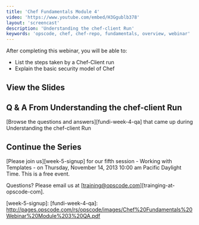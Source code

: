 ```yaml
---
title: 'Chef Fundamentals Module 4'
video: 'https://www.youtube.com/embed/H3Ggublb378'
layout: 'screencast'
description: 'Understanding the chef-client Run'
keywords: 'opscode, chef, chef-repo, fundamentals, overview, webinar'
---
```


After completing this webinar, you will be able to:

- List the steps taken by a Chef-Client run
- Explain the basic security model of Chef

## View the Slides



## Q & A From Understanding the chef-client Run

[Browse the questions and answers][fundi-week-4-qa] that came up during Understanding the chef-client Run

## Continue the Series

[Please join us][week-5-signup] for our fifth session - Working with Templates - on Thursday, November 14, 2013 10:00 am Pacific Daylight Time. This is a free event.

Questions? Please email us at [training@opscode.com][trainging-at-opscode-com].

[fundi-week-1]: /screencasts/fundi-webinar-week-1
[fundi-week-2]: /screencasts/fundi-webinar-week-2
[fundi-week-3]: /screencasts/fundi-webinar-week-3
[week-5-signup]: 
[fundi-week-4-qa]: http://pages.opscode.com/rs/opscode/images/Chef%20Fundamentals%20Webinar%20Module%203%20QA.pdf
